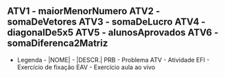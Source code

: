ATV1           -               maiorMenorNumero
ATV2           -               somaDeVetores
ATV3           -               somaDeLucro
ATV4           -               diagonalDe5x5
ATV5           -               alunosAprovados
ATV6           -               somaDiferenca2Matriz
-------------------------------------------------------------------------------
-	Legenda		-
|NOME|		-		|DESCR.|
PRB<x>		-		Problema
ATV<x>		-		Atividade
EFI<x>		-		Exercício de fixação
EAV<x>		-		Exercício aula ao vivo
